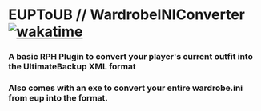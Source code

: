 # EUPToUB // WardrobeINIConverter [![wakatime](https://wakatime.com/badge/github/AstroBurgers/EUPtoUB.svg)](https://wakatime.com/badge/github/AstroBurgers/EUPtoUB)
### A basic RPH Plugin to convert your player's current outfit into the UltimateBackup XML format
### Also comes with an exe to convert your entire wardrobe.ini from eup into the format.
